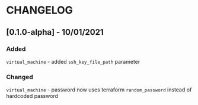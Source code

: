 CHANGELOG
=========

## [0.1.0-alpha] - 10/01/2021

### Added

`virtual_machine` - added `ssh_key_file_path` parameter

### Changed

`virtual_machine` - password now uses terraform `random_password` instead of hardcoded password

